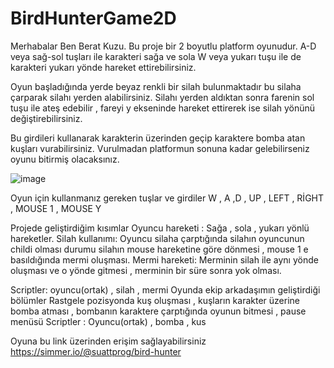# BirdHunterGame2D
 
  Merhabalar Ben Berat Kuzu. Bu proje bir 2 boyutlu platform oyunudur. A-D veya sağ-sol tuşları ile karakteri sağa ve sola W veya yukarı tuşu ile de karakteri yukarı yönde hareket ettirebilirsiniz.
  
  Oyun başladığında yerde beyaz renkli bir silah bulunmaktadır bu silaha çarparak silahı yerden alabilirsiniz. Silahı yerden aldıktan sonra farenin sol tuşu ile ateş edebilir , fareyi y ekseninde hareket ettirerek ise silah yönünü değiştirebilirsiniz. 
  
  Bu girdileri kullanarak karakterin üzerinden geçip karaktere bomba atan kuşları vurabilirsiniz. Vurulmadan platformun sonuna kadar gelebilirseniz oyunu bitirmiş olacaksınız.
  
  ![image](https://user-images.githubusercontent.com/75533278/204534274-6d1f0769-5f3e-4530-87c0-ea86840b4f37.png)

  Oyun için kullanmanız gereken tuşlar ve girdiler
W , A ,D , UP , LEFT , RİGHT , MOUSE 1 , MOUSE Y

  Projede geliştirdiğim kısımlar
  Oyuncu hareketi : Sağa , sola , yukarı yönlü hareketler.
  Silah kullanımı: Oyuncu silaha çarptığında silahın oyuncunun childi olması durumu silahın mouse hareketine göre dönmesi , mouse 1 e basıldığında mermi oluşması.
  Mermi hareketi: Merminin silah ile aynı yönde oluşması ve o yönde gitmesi , merminin bir süre sonra yok olması.

  Scriptler: oyuncu(ortak) , silah , mermi
  Oyunda ekip arkadaşımın geliştirdiği bölümler 
  Rastgele pozisyonda kuş oluşması , kuşların karakter üzerine bomba atması , bombanın karaktere çarptığında oyunun bitmesi ,  pause menüsü 
  Scriptler : Oyuncu(ortak) , bomba , kus

Oyuna bu link üzerinden erişim sağlayabilirsiniz
 https://simmer.io/@suattprog/bird-hunter

